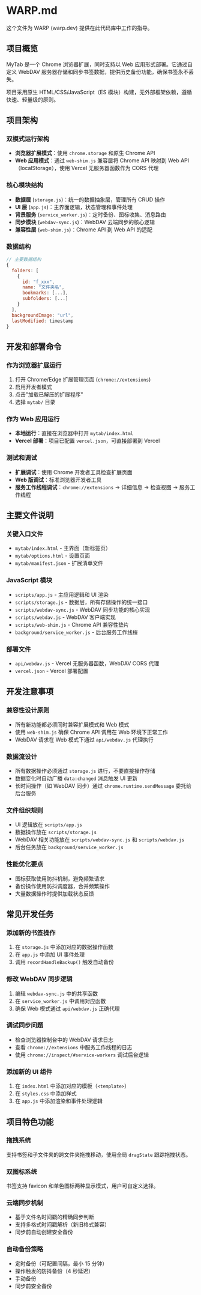 # WARP.md

这个文件为 WARP (warp.dev) 提供在此代码库中工作的指导。

## 项目概览

MyTab 是一个 Chrome 浏览器扩展，同时支持以 Web 应用形式部署。它通过自定义 WebDAV 服务器存储和同步书签数据，提供历史备份功能，确保书签永不丢失。

项目采用原生 HTML/CSS/JavaScript（ES 模块）构建，无外部框架依赖，遵循快速、轻量级的原则。

## 项目架构

### 双模式运行架构
- **浏览器扩展模式**：使用 `chrome.storage` 和原生 Chrome API
- **Web 应用模式**：通过 `web-shim.js` 兼容层将 Chrome API 映射到 Web API（localStorage），使用 Vercel 无服务器函数作为 CORS 代理

### 核心模块结构
- **数据层** (`storage.js`)：统一的数据抽象层，管理所有 CRUD 操作
- **UI 层** (`app.js`)：主界面逻辑，状态管理和事件处理
- **背景服务** (`service_worker.js`)：定时备份、图标收集、消息路由
- **同步模块** (`webdav-sync.js`)：WebDAV 云端同步的核心逻辑
- **兼容性层** (`web-shim.js`)：Chrome API 到 Web API 的适配

### 数据结构
```javascript
// 主要数据结构
{
  folders: [
    {
      id: "f_xxx",
      name: "文件夹名",
      bookmarks: [...],
      subfolders: [...]
    }
  ],
  backgroundImage: "url",
  lastModified: timestamp
}
```

## 开发和部署命令

### 作为浏览器扩展运行
1. 打开 Chrome/Edge 扩展管理页面 (`chrome://extensions`)
2. 启用开发者模式
3. 点击"加载已解压的扩展程序"
4. 选择 `mytab/` 目录

### 作为 Web 应用运行
- **本地运行**：直接在浏览器中打开 `mytab/index.html`
- **Vercel 部署**：项目已配置 `vercel.json`，可直接部署到 Vercel

### 测试和调试
- **扩展调试**：使用 Chrome 开发者工具检查扩展页面
- **Web 版调试**：标准浏览器开发者工具
- **服务工作线程调试**：`chrome://extensions` → 详细信息 → 检查视图 → 服务工作线程

## 主要文件说明

### 关键入口文件
- `mytab/index.html` - 主界面（新标签页）
- `mytab/options.html` - 设置页面
- `mytab/manifest.json` - 扩展清单文件

### JavaScript 模块
- `scripts/app.js` - 主应用逻辑和 UI 渲染
- `scripts/storage.js` - 数据层，所有存储操作的统一接口
- `scripts/webdav-sync.js` - WebDAV 同步功能的核心实现
- `scripts/webdav.js` - WebDAV 客户端实现
- `scripts/web-shim.js` - Chrome API 兼容性垫片
- `background/service_worker.js` - 后台服务工作线程

### 部署文件
- `api/webdav.js` - Vercel 无服务器函数，WebDAV CORS 代理
- `vercel.json` - Vercel 部署配置

## 开发注意事项

### 兼容性设计原则
- 所有新功能都必须同时兼容扩展模式和 Web 模式
- 使用 `web-shim.js` 确保 Chrome API 调用在 Web 环境下正常工作
- WebDAV 请求在 Web 模式下通过 `api/webdav.js` 代理执行

### 数据流设计
- 所有数据操作必须通过 `storage.js` 进行，不要直接操作存储
- 数据变化时自动广播 `data:changed` 消息触发 UI 更新
- 长时间操作（如 WebDAV 同步）通过 `chrome.runtime.sendMessage` 委托给后台服务

### 文件组织规则
- UI 逻辑放在 `scripts/app.js`
- 数据操作放在 `scripts/storage.js`
- WebDAV 相关功能放在 `scripts/webdav-sync.js` 和 `scripts/webdav.js`
- 后台任务放在 `background/service_worker.js`

### 性能优化要点
- 图标获取使用防抖机制，避免频繁请求
- 备份操作使用防抖调度器，合并频繁操作
- 大量数据操作时提供加载状态反馈

## 常见开发任务

### 添加新的书签操作
1. 在 `storage.js` 中添加对应的数据操作函数
2. 在 `app.js` 中添加 UI 事件处理
3. 调用 `recordHandleBackup()` 触发自动备份

### 修改 WebDAV 同步逻辑
1. 编辑 `webdav-sync.js` 中的共享函数
2. 在 `service_worker.js` 中调用对应函数
3. 确保 Web 模式通过 `api/webdav.js` 正确代理

### 调试同步问题
- 检查浏览器控制台中的 WebDAV 请求日志
- 查看 `chrome://extensions` 中服务工作线程的日志
- 使用 `chrome://inspect/#service-workers` 调试后台逻辑

### 添加新的 UI 组件
1. 在 `index.html` 中添加对应的模板（`<template>`）
2. 在 `styles.css` 中添加样式
3. 在 `app.js` 中添加渲染和事件处理逻辑

## 项目特色功能

### 拖拽系统
支持书签和子文件夹的跨文件夹拖拽移动，使用全局 `dragState` 跟踪拖拽状态。

### 双图标系统
书签支持 favicon 和单色图标两种显示模式，用户可自定义选择。

### 云端同步机制
- 基于文件名时间戳的精确同步判断
- 支持多格式时间戳解析（新旧格式兼容）
- 同步前自动创建安全备份

### 自动备份策略
- 定时备份（可配置间隔，最小 15 分钟）
- 操作触发的防抖备份（4 秒延迟）
- 手动备份
- 同步前安全备份

